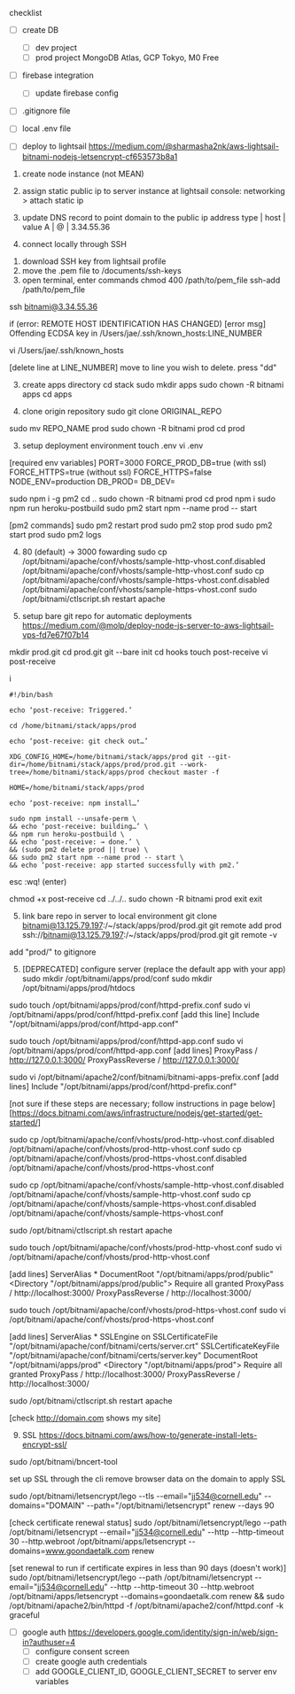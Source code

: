 
checklist

- [ ] create DB
    - [ ] dev project
    - [ ] prod project
MongoDB Atlas, GCP Tokyo, M0 Free

- [ ] firebase integration
    - [ ] update firebase config

- [ ] .gitignore file
- [ ] local .env file

- [ ] deploy to lightsail https://medium.com/@sharmasha2nk/aws-lightsail-bitnami-nodejs-letsencrypt-cf653573b8a1
1. create node instance (not MEAN)
2. assign static public ip to server instance
at lightsail console:
networking > attach static ip

3. update DNS record to point domain to the public ip address
type | host | value
A    |  @   | 3.34.55.36

2. connect locally through SSH
1) download SSH key from lightsail profile
2) move the .pem file to /documents/ssh-keys
3) open terminal, enter commands
chmod 400 /path/to/pem_file
ssh-add /path/to/pem_file

ssh bitnami@3.34.55.36

if (error: REMOTE HOST IDENTIFICATION HAS CHANGED)
[error msg] Offending ECDSA key in /Users/jae/.ssh/known_hosts:LINE_NUMBER

vi /Users/jae/.ssh/known_hosts

[delete line at LINE_NUMBER]
move to line you wish to delete. press "dd"

3. create apps directory
cd stack
sudo mkdir apps
sudo chown -R bitnami apps
cd apps

3. clone origin repository
sudo git clone ORIGINAL_REPO

sudo mv REPO_NAME prod
sudo chown -R bitnami prod
cd prod

3. setup deployment environment
touch .env
vi .env

[required env variables]
PORT=3000
FORCE_PROD_DB=true
(with ssl) FORCE_HTTPS=true
(without ssl) FORCE_HTTPS=false
NODE_ENV=production
DB_PROD=
DB_DEV=

sudo npm i -g pm2
cd ..
sudo chown -R bitnami prod
cd prod
npm i
sudo npm run heroku-postbuild
sudo pm2 start npm --name prod -- start

[pm2 commands]
sudo pm2 restart prod
sudo pm2 stop prod
sudo pm2 start prod
sudo pm2 logs

4. 80 (default) -> 3000 fowarding
sudo cp /opt/bitnami/apache/conf/vhosts/sample-http-vhost.conf.disabled /opt/bitnami/apache/conf/vhosts/sample-http-vhost.conf
sudo cp /opt/bitnami/apache/conf/vhosts/sample-https-vhost.conf.disabled /opt/bitnami/apache/conf/vhosts/sample-https-vhost.conf
sudo /opt/bitnami/ctlscript.sh restart apache

4. setup bare git repo for automatic deployments
https://medium.com/@molp/deploy-node-js-server-to-aws-lightsail-vps-fd7e67f07b14

mkdir prod.git
cd prod.git
git --bare init
cd hooks
touch post-receive
vi post-receive

i
```
#!/bin/bash

echo ‘post-receive: Triggered.’

cd /home/bitnami/stack/apps/prod

echo ‘post-receive: git check out…’

XDG_CONFIG_HOME=/home/bitnami/stack/apps/prod git --git-dir=/home/bitnami/stack/apps/prod/prod.git --work-tree=/home/bitnami/stack/apps/prod checkout master -f

HOME=/home/bitnami/stack/apps/prod

echo ‘post-receive: npm install…’

sudo npm install --unsafe-perm \
&& echo ‘post-receive: building…’ \
&& npm run heroku-postbuild \
&& echo ‘post-receive: → done.’ \
&& (sudo pm2 delete prod || true) \
&& sudo pm2 start npm --name prod -- start \
&& echo ‘post-receive: app started successfully with pm2.’
```
esc
:wq! (enter)

chmod +x post-receive
cd ../../..
sudo chown -R bitnami prod
exit
exit

5. link bare repo in server to local environment
git clone bitnami@13.125.79.197:/~/stack/apps/prod/prod.git
git remote add prod ssh://bitnami@13.125.79.197:/~/stack/apps/prod/prod.git
git remote -v

add "prod/" to gitignore

5. [DEPRECATED] configure server (replace the default app with your app)
sudo mkdir /opt/bitnami/apps/prod/conf
sudo mkdir /opt/bitnami/apps/prod/htdocs

sudo touch /opt/bitnami/apps/prod/conf/httpd-prefix.conf
sudo vi /opt/bitnami/apps/prod/conf/httpd-prefix.conf
[add this line] Include "/opt/bitnami/apps/prod/conf/httpd-app.conf"

sudo touch /opt/bitnami/apps/prod/conf/httpd-app.conf
sudo vi /opt/bitnami/apps/prod/conf/httpd-app.conf
[add lines] 
ProxyPass / http://127.0.0.1:3000/
ProxyPassReverse / http://127.0.0.1:3000/

sudo vi /opt/bitnami/apache2/conf/bitnami/bitnami-apps-prefix.conf
[add lines] 
Include "/opt/bitnami/apps/prod/conf/httpd-prefix.conf"

[not sure if these steps are necessary; follow instructions in page below]
[https://docs.bitnami.com/aws/infrastructure/nodejs/get-started/get-started/]

sudo cp /opt/bitnami/apache/conf/vhosts/prod-http-vhost.conf.disabled /opt/bitnami/apache/conf/vhosts/prod-http-vhost.conf
sudo cp /opt/bitnami/apache/conf/vhosts/prod-https-vhost.conf.disabled /opt/bitnami/apache/conf/vhosts/prod-https-vhost.conf

sudo cp /opt/bitnami/apache/conf/vhosts/sample-http-vhost.conf.disabled /opt/bitnami/apache/conf/vhosts/sample-http-vhost.conf
sudo cp /opt/bitnami/apache/conf/vhosts/sample-https-vhost.conf.disabled /opt/bitnami/apache/conf/vhosts/sample-https-vhost.conf

sudo /opt/bitnami/ctlscript.sh restart apache

sudo touch /opt/bitnami/apache/conf/vhosts/prod-http-vhost.conf
sudo vi /opt/bitnami/apache/conf/vhosts/prod-http-vhost.conf

[add lines]
<VirtualHost _default_:80>
  ServerAlias *
  DocumentRoot "/opt/bitnami/apps/prod/public"
  <Directory "/opt/bitnami/apps/prod/public">
    Require all granted
  </Directory>
  ProxyPass / http://localhost:3000/
  ProxyPassReverse / http://localhost:3000/
</VirtualHost>

sudo touch /opt/bitnami/apache/conf/vhosts/prod-https-vhost.conf
sudo vi /opt/bitnami/apache/conf/vhosts/prod-https-vhost.conf

[add lines]
<VirtualHost _default_:443>
  ServerAlias *
  SSLEngine on
  SSLCertificateFile "/opt/bitnami/apache/conf/bitnami/certs/server.crt"
  SSLCertificateKeyFile "/opt/bitnami/apache/conf/bitnami/certs/server.key"
  DocumentRoot "/opt/bitnami/apps/prod"
  <Directory "/opt/bitnami/apps/prod">
    Require all granted
  </Directory>
  ProxyPass / http://localhost:3000/
  ProxyPassReverse / http://localhost:3000/
</VirtualHost>

sudo /opt/bitnami/ctlscript.sh restart apache

[check http://domain.com shows my site]

9. SSL https://docs.bitnami.com/aws/how-to/generate-install-lets-encrypt-ssl/

sudo /opt/bitnami/bncert-tool

set up SSL through the cli
remove browser data on the domain to apply SSL

sudo /opt/bitnami/letsencrypt/lego --tls --email="jj534@cornell.edu" --domains="DOMAIN" --path="/opt/bitnami/letsencrypt" renew --days 90

[check certificate renewal status]
sudo /opt/bitnami/letsencrypt/lego --path /opt/bitnami/letsencrypt --email="jj534@cornell.edu" --http --http-timeout 30 --http.webroot /opt/bitnami/apps/letsencrypt --domains=www.goondaetalk.com renew

[set renewal to run if certificate expires in less than 90 days (doesn't work)]
sudo /opt/bitnami/letsencrypt/lego --path /opt/bitnami/letsencrypt --email="jj534@cornell.edu" --http --http-timeout 30 --http.webroot /opt/bitnami/apps/letsencrypt --domains=goondaetalk.com renew && sudo /opt/bitnami/apache2/bin/httpd -f /opt/bitnami/apache2/conf/httpd.conf -k graceful


- [ ] google auth https://developers.google.com/identity/sign-in/web/sign-in?authuser=4
    - [ ] configure consent screen
    - [ ] create google auth credentials
    - [ ] add GOOGLE_CLIENT_ID, GOOGLE_CLIENT_SECRET to server env variables